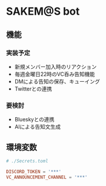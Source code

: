 # SAKEM@S bot

## 機能

### 実装予定
- 新規メンバー加入時のリアクション
- 毎週金曜日22時のVC呑み告知機能
- DMによる告知の保存、キューイング
- Twitterとの連携

### 要検討
- Blueskyとの連携
- AIによる告知文生成

## 環境変数

```toml
# ./Secrets.toml

DISCORD_TOKEN = '***'
VC_ANNOUNCEMENT_CHANNEL = '***'
```
